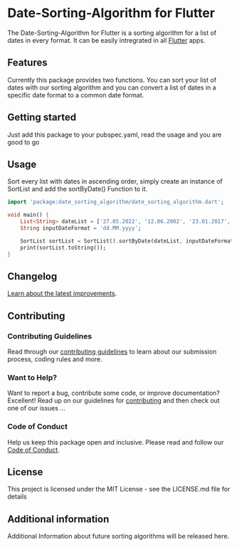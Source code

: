 # Date-Sorting-Algorithm for Flutter

The Date-Sorting-Algorithm for Flutter is a sorting algorithm for a list of dates in every format. It can be easily intregrated in all [Flutter](https://flutter.dev/) apps.

## Features

Currently this package provides two functions. You can sort your list of dates with our sorting algorithm and you can convert a list of dates in a specific date format to a common date format.

## Getting started

Just add this package to your pubspec.yaml, read the usage and you are good to go

## Usage

Sort every list with dates in ascending order,
simply create an instance of SortList and add the sortByDate() Function to it.

```dart
import 'package:date_sorting_algorithm/date_sorting_algorithm.dart';

void main() {
    List<String> dateList = ['27.05.2022', '12.06.2002', '23.01.2017', '02.04.2008'];
    String inputDateFormat = 'dd.MM.yyyy';

    SortList sortList = SortList().sortByDate(dateList, inputDateFormat);
    print(sortList.toString());
}
```

## Changelog

[Learn about the latest improvements](./CHANGELOG.md).

## Contributing

### Contributing Guidelines

Read through our [contributing guidelines](./CONTRIBUTING.md) to learn about our submission process, coding rules and more.

### Want to Help?

Want to report a bug, contribute some code, or improve documentation? Excellent! Read up on our guidelines for [contributing](./CONTRIBUTING.md) and then check out one of our issues ...

### Code of Conduct

Help us keep this package open and inclusive. Please read and follow our [Code of Conduct](./CODE_OF_CONDUCT.md).

## License
This project is licensed under the MIT License - see the LICENSE.md file for details

## Additional information

Additional Information about future sorting algorithms will be released here.
